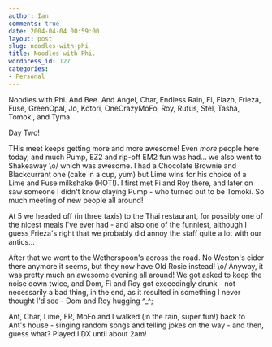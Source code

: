 ```yaml
---
author: Ian
comments: true
date: 2004-04-04 00:59:00
layout: post
slug: noodles-with-phi
title: Noodles with Phi.
wordpress_id: 127
categories:
- Personal
---
```


Noodles with Phi.  And Bee.  And Angel, Char, Endless Rain, Fi, Flazh, Frieza, Fuse, GreenOpal, Jo, Kotori, OneCrazyMoFo, Roy, Rufus, Stel, Tasha, Tomoki, and Tyma.  

Day Two!  

THis meet keeps getting more and more awesome!  Even *more* people here today, and much Pump, EZ2 and rip-off EM2 fun was had... we also went to Shakeaway \o/ which was awesome.  I had a Chocolate Brownie and Blackcurrant one (cake in a cup, yum) but Lime wins for his choice of a Lime and Fuse milkshake (HOT!).  I first met Fi and Roy there, and later on saw someone I didn't know olaying Pump - who turned out to be Tomoki.  So much meeting of new people all around!  

At 5 we headed off (in three taxis) to the Thai restaurant, for possibly one of the nicest meals I've ever had - and also one of the funniest, although I guess Frieza's right that we probably did annoy the staff quite a lot with our antics...  

After that we went to the Wetherspoon's across the road.  No Weston's cider there anymore it seems, but they now have Old Rosie instead! \o/  Anyway, it was pretty much an awesome evening all around!  We got asked to keep the noise down twice, and Dom, Fi and Roy got exceedingly drunk - not necessarily a bad thing, in the end, as it resulted in something I never thought I'd see - Dom and Roy hugging ^_^;  

Ant, Char, Lime, ER, MoFo and I walked (in the rain, super fun!) back to Ant's house - singing random songs and telling jokes on the way - and then, guess what?  Played IIDX until about 2am!
